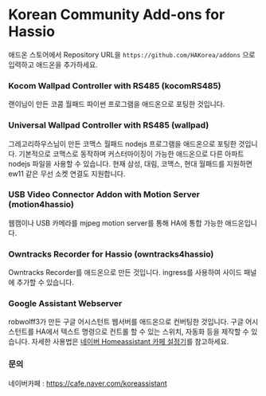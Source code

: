 # Korean Community Add-ons for Hassio
 
 애드온 스토어에서 Repository URL을 `https://github.com/HAKorea/addons` 으로 입력하고 애드온을 추가하세요.



### Kocom Wallpad Controller with RS485 (kocomRS485)

 랜이님이 만든 코콤 월패드 파이썬 프로그램을 애드온으로 포팅한 것입니다.

### Universal Wallpad Controller with RS485 (wallpad)

 그레고리하우스님이 만든 코맥스 월패드 nodejs 프로그램을 애드온으로 포팅한 것입니다.
 기본적으로 코맥스로 동작하며 커스터마이징이 가능한 애드온으로 다른 아파트 nodejs 파일을 사용할 수 있습니다. 
 현재 삼성, 대림, 코맥스, 현대 월패드를 지원하면 ew11 같은 무선 소켓 연결도 지원합니다. 

### USB Video Connector Addon with Motion Server (motion4hassio)

 웹캠이나 USB 카메라를 mjpeg motion server를 통해 HA에 통합 가능한 애드온입니다.

### Owntracks Recorder for Hassio (owntracks4hassio)
 
Owntracks Recorder를 애드온으로 만든 것입니다. ingress를 사용하여 사이드 패널에 추가할 수 있습니다. 

### Google Assistant Webserver

robwolff3가 만든 구글 어시스턴트 웹서버를 애드온으로 컨버팅한 것입니다. 
구글 어시스턴트를 HA에서 텍스트 명령으로 컨트롤 할 수 있는 스위치, 자동화 등을 제작할 수 있습니다. 
자세한 사용법은 [네이버 Homeassistant 카페 설정기](https://cafe.naver.com/koreassistant/661)를 참고하세요.


 
### 문의
네이버카페 : https://cafe.naver.com/koreassistant


